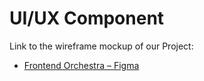 # UI/UX Component
Link to the wireframe mockup of our Project:
-  [Frontend Orchestra – Figma](https://www.figma.com/file/YjxuAmImorXsVHhLJZH0hH/Frontend-Orchestra)
